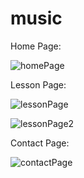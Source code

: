 # music
Home Page:

![homePage](https://user-images.githubusercontent.com/86830589/157218695-1d502b7c-fc21-472b-b0c7-9c02031962db.PNG)

Lesson Page:

![lessonPage](https://user-images.githubusercontent.com/86830589/157218796-5ccf77fa-4571-4726-8f13-0884da7bc29b.PNG)

![lessonPage2](https://user-images.githubusercontent.com/86830589/157218807-daa7af13-3aff-426c-9965-e2f0097331c9.PNG)

Contact Page:

![contactPage](https://user-images.githubusercontent.com/86830589/157218860-76215991-89cb-4497-80a9-986c727d2815.PNG)
